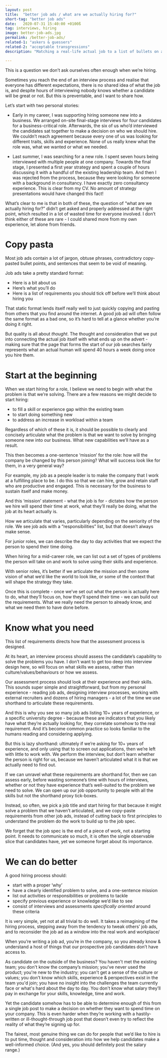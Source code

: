 ```yaml
---
layout: post
title:  "better job ads / what are we actually hiring for?"
short-tag: "better job ads"
date:   2020-07-31 15:40:00 +0100ß
tag: interviews, hiring
image: better-job-ads.jpg
permalink: /better-job-ads/
related-1: "askers & guessers"
related-2: "acceptable transgressions"
description: "Matching a real-life actual job to a list of bullets on a webpage"

---
```


This is a question we don’t ask ourselves often enough when we’re hiring.

Sometimes you reach the end of an interview process and realise that everyone has different expectations, there is no shared idea of what the job is, and despite hours of interviewing nobody knows whether a candidate will be great or not.  But this is preventable, and I want to share how.

Let’s start with two personal stories:

* Early in my career, I was supporting hiring someone new into a business. We arranged on-site final-stage interviews for four candidates for a business-critical role. Afterwards, the six of us who’d interviewed the candidates sat together to make a decision on who we should hire. We couldn’t reach agreement because every one of us was looking for different traits, skills and experience. None of us really knew what the role was, what we wanted or what we needed.

* Last summer, I was searching for a new role. I spent seven hours being interviewed with multiple people at one company. Towards the final stage, I presented a first year strategy and spent a couple of hours discussing it with a handful of the existing leadership team. And then I was rejected from the process, because they were looking for someone with a background in consultancy. I have exactly zero consultancy experience. This is clear from my CV. No amount of strategy presentations would have changed this fact!


What’s clear to me is that in both of these, the question of “what are we actually hiring for?” didn’t get asked and properly addressed at the right point, which resulted in a lot of wasted time for everyone involved. I don’t think either of these are rare - I could shared more from my own experience, let alone from friends.

# Copy pasta

Most job ads contain a lot of jargon, obtuse phrases, contradictory copy-pasted bullet points, and sentences that seem to be void of meaning.

Job ads take a pretty standard format:
* Here is a bit about us
* Here’s what you’ll do
* Here is a list of requirements you should tick off before we’ll think about hiring you

That static format  lends itself really well to just quickly copying and pasting from others that you find around the internet. A good job ad will often follow the same format as a bad one, so it’s hard to tell at a glance whether you’re doing it right.

But quality is all about *thought*. The thought and consideration that we put into connecting the actual job itself with what ends up on the advert - making sure that the page that forms the start of our job searches fairly represents what an actual human will spend 40 hours a week doing once you hire them.

# Start at the beginning

When we start hiring for a role, I believe we need to begin with what the problem is that we’re solving. There are a few reasons we might decide to start hiring:
* to fill a skill or experience gap within the existing team
* to start doing something new
* to address an increase in workload within a team

Regardless of which of these it is, it should be possible to clearly and concisely articulate what the problem is that we want to solve by bringing someone new into our business. What new capabilities we’ll have as a result.

This then becomes a one-sentence ‘mission’ for the role: how will the company be changed by this person joining? What will success look like for them, in a very general way?

For example, my job as a people leader is to make the company that I work at a fulfilling place to be. I do this so that we can hire, grow and retain staff who are productive and engaged. This is necessary for the business to sustain itself and make money.

And this ‘mission’ statement - what the job is for - dictates how the person we hire will spend their time at work, what they’ll really be doing, what the job at its heart actually is.

How we articulate that varies, particularly depending on the seniority of the role. We see job ads with a “responsibilities” list, but that doesn’t always make sense.

For junior roles, we can describe the day to day activities that we expect the person to spend their time doing.

When hiring for a mid-career role, we can list out a set of types of problems the person will take on and work to solve using their skills and experience.

With senior roles, it’s better if we articulate the mission and then some vision of what we’d like the world to look like, or some of the context that will shape the strategy they take.

Once this is complete - once we’ve set out what the person is actually here to do, what they’ll focus on, how they’ll spend their time - we can build out the requirements. What we really need the person to already know, and what we need them to have done before.

# Know what you need

This list of requirements directs how that the assessment process is designed.

At its heart, an interview process should assess the candidate’s capability to solve the problems you have. I don’t want to get too deep into interview design here, so will focus on what skills we assess, rather than culture/values/behaviours or how we assess.

Our assessment process should look at their experience and their skills. This sounds super simple and straightforward, but from my personal experience - reading  job ads, designing interview processes, working with external recruiters and dozens of hiring managers - a lot of the time we use shorthand to articulate these requirements. 

And this is why you see so many job ads listing 10+ years of experience, or a specific university degree - because these are indicators that you likely have what they’re actually looking for, they correlate somehow to the real requirement. And it’s become common practice so looks familiar to the humans reading and considering applying.

But this is lazy shorthand: ultimately if we’re asking for 10+ years of experience, and only using that to screen out applications, then we’re left with little to work with. We perform the interview, but don’t learn whether the person is right for us, because we haven’t articulated what it is that we actually need to find out.

If we can unravel what these requirements are shorthand for, then we can assess early, before wasting someone’s time with hours of interviews, whether or not they have experience that’s well-suited to the problem we need to solve. We can open up our job opportunity to people with all the skills but not the shorthand proxy tick-boxes.

Instead, so often, we pick a job title and start hiring for that because it might solve a problem that we haven’t articulated, and we copy-paste requirements from other job ads, instead of cutting back to first principles to understand the problem do the work to build up to the job spec. 

We forget that the job spec is the end of a piece of work, not a starting point. It needs to communicate so much, it is often the single observable slice that candidates have, yet we someone forget about its importance.

# We can do better

A good hiring process should:
* start with a proper ‘why’
* have a clearly identified problem to solve, and a one-sentence mission
* list out activities or responsibilities or problems to tackle
* specify previous experience or knowledge we’d like to see
* consist of interviews and assessments *specifically oriented* around these criteria

It is very simple, yet not at all trivial to do well. It takes a reimagining of the hiring process, stepping away from the tendency to tweak others’ job ads, and to reconsider the job ad as a window into the real work and workplace/

When you’re writing a job ad, you’re in the company, so you already know & understand a host of things that our prospective job candidates don’t have access to. 

As candidate on the outside of the business? You haven't met the existing team; you don't know the company’s mission; you've never used the product; you're new to the industry; you can't get a sense of the culture or values; you don't know which skills, experience & perspectives exist in the team you'd join; you have no insight into the challenges the team currently face or what's hard about the day to day. You don't know what salary they’ll pay in exchange for your skills, knowledge, time and work.

Yet the candidate somehow has to be able to determine enough of this from a single job post to make a decision on whether they want to spend time on your company. This is even harder when they’re working with a hastily-written or ill-thought-through job post that doesn’t even try to reflect the reality of what they’re signing up for.

The fairest, most genuine thing we can do for people that we’d like to hire is to put time, thought and consideration into how we help candidates make a well-informed choice. (And yes, you should definitely post the salary range.)
